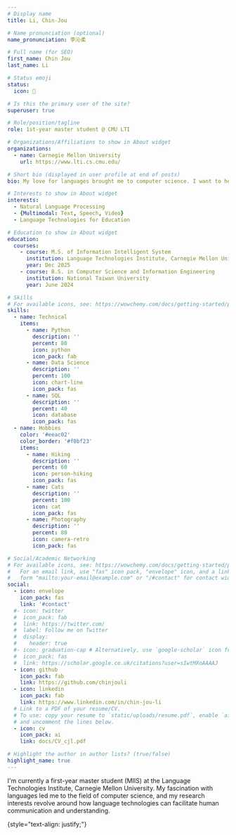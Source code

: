 ```yaml
---
# Display name
title: Li, Chin-Jou

# Name pronunciation (optional)
name_pronunciation: 李沁柔

# Full name (for SEO)
first_name: Chin Jou
last_name: Li

# Status emoji
status:
  icon: 🐬

# Is this the primary user of the site?
superuser: true

# Role/position/tagline
role: 1st-year master student @ CMU LTI

# Organizations/Affiliations to show in About widget
organizations:
  - name: Carnegie Mellon University
    url: https://www.lti.cs.cmu.edu/

# Short bio (displayed in user profile at end of posts)
bio: My love for languages brought me to computer science. I want to help people communicate and understand each other better using language technologies!

# Interests to show in About widget
interests:
  - Natural Language Processing
  - {Multimodal: Text, Speech, Video}
  - Language Technologies for Education

# Education to show in About widget
education:
  courses:
    - course: M.S. of Information Intelligent System
      institution: Language Technologies Institute, Carnegie Mellon University
      year: Dec 2025
    - course: B.S. in Computer Science and Information Engineering
      institution: National Taiwan University
      year: June 2024

# Skills
# For available icons, see: https://wowchemy.com/docs/getting-started/page-builder/#icons
skills:
  - name: Technical
    items:
      - name: Python
        description: ''
        percent: 80
        icon: python
        icon_pack: fab
      - name: Data Science
        description: ''
        percent: 100
        icon: chart-line
        icon_pack: fas
      - name: SQL
        description: ''
        percent: 40
        icon: database
        icon_pack: fas
  - name: Hobbies
    color: '#eeac02'
    color_border: '#f0bf23'
    items:
      - name: Hiking
        description: ''
        percent: 60
        icon: person-hiking
        icon_pack: fas
      - name: Cats
        description: ''
        percent: 100
        icon: cat
        icon_pack: fas
      - name: Photography
        description: ''
        percent: 80
        icon: camera-retro
        icon_pack: fas

# Social/Academic Networking
# For available icons, see: https://wowchemy.com/docs/getting-started/page-builder/#icons
#   For an email link, use "fas" icon pack, "envelope" icon, and a link in the
#   form "mailto:your-email@example.com" or "/#contact" for contact widget.
social:
  - icon: envelope
    icon_pack: fas
    link: '#contact'
  #- icon: twitter
  #  icon_pack: fab
  #  link: https://twitter.com/
  #  label: Follow me on Twitter
  #  display:
  #    header: true
  #- icon: graduation-cap # Alternatively, use `google-scholar` icon from `ai` icon pack
  #  icon_pack: fas
  #  link: https://scholar.google.co.uk/citations?user=sIwtMXoAAAAJ
  - icon: github
    icon_pack: fab
    link: https://github.com/chinjouli
  - icon: linkedin
    icon_pack: fab
    link: https://www.linkedin.com/in/chin-jou-li
  # Link to a PDF of your resume/CV.
  # To use: copy your resume to `static/uploads/resume.pdf`, enable `ai` icons in `params.yaml`,
  # and uncomment the lines below.
  - icon: cv
    icon_pack: ai
    link: docs/CV_cjl.pdf

# Highlight the author in author lists? (true/false)
highlight_name: true
---
```


I'm currently a first-year master student (MIIS) at the Language Technologies Institute, Carnegie Mellon University. My fascination with languages led me to the field of computer science, and my research interests revolve around how language technologies can facilitate human communication and understanding.

{style="text-align: justify;"}
